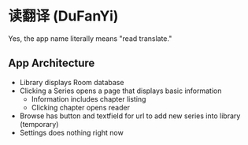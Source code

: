 # 读翻译 (DuFanYi)
Yes, the app name literally means "read translate."

## App Architecture
- Library displays Room database
- Clicking a Series opens a page that displays basic information
  - Information includes chapter listing
  - Clicking chapter opens reader
- Browse has button and textfield for url to add new series into library (temporary)
- Settings does nothing right now
